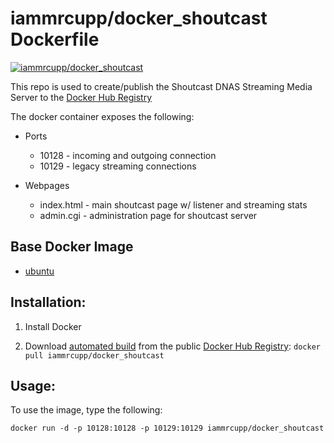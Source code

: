 # iammrcupp/docker_shoutcast Dockerfile

[![iammrcupp/docker_shoutcast](http://dockeri.co/image/iammrcupp/docker_shoutcast)](https://registry.hub.docker.com/u/iammrcupp/docker_shoutcast/)


This repo is used to create/publish the Shoutcast DNAS Streaming Media Server to the [Docker Hub Registry](https://registry.hub.docker.com/)

The docker container exposes the following:

* Ports
  * 10128 - incoming and outgoing connection
  * 10129 - legacy streaming connections

* Webpages
  * index.html	- main shoutcast page w/ listener and streaming stats
  * admin.cgi	- administration page for shoutcast server


## Base Docker Image
- [ubuntu](https://registry.hub.docker.com/_/ubuntu/)


## Installation:

1.  Install Docker

2.  Download [automated build](http://registry.hub.docker.com/u/iammrcupp/docker_shoutcast) from the public [Docker Hub Registry](https://registry.hub.docker.com/): `docker pull iammrcupp/docker_shoutcast`


##  Usage:

To use the image, type the following:
```
docker run -d -p 10128:10128 -p 10129:10129 iammrcupp/docker_shoutcast
```


